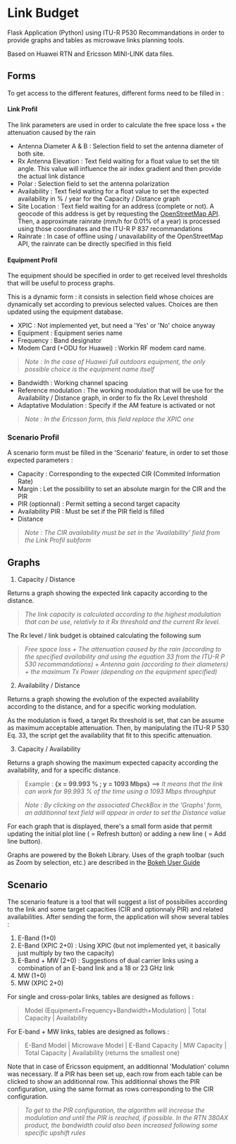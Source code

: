 # Link Budget

Flask Application (Python) using ITU-R P530 Recommandations in order to provide graphs and tables as microwave links planning tools.

Based on Huawei RTN and Ericsson MINI-LINK data files.

## Forms
To get access to the different features, different forms need to be filled in :
#### Link Profil
The link parameters are used in order to calculate the free space loss + the attenuation caused by the rain

- Antenna Diameter A & B : Selection field to set the antenna diameter of both site. 
- Rx Antenna Elevation : Text field waiting for a float value to set the tilt angle. This value will influence the air index gradient and then provide the actual link distance
- Polar : Selection field to set the antenna polarization
- Availability : Text field waiting for a float value to set the expected availability in % / year for the Capacity / Distance graph
- Site Location : Text field waiting for an address (complete or not). A  geocode of this address is get by requesting the [OpenStreetMap API](https://nominatim.openstreetmap.org). Then, a approximate rainrate (mm/h for 0.01% of a year) is processed using those coordinates and the ITU-R P 837 recommandations
- Rainrate : In case of offline using / unavailability of the OpenStreetMap API, the rainrate can be directly specified in this field

#### Equipment Profil
The equipment should be specified in order to get received level thresholds that will be useful to process graphs.

This is a dynamic form : it consists in selection field whose choices are dynamically set according to previous selected values. Choices are then updated using the equipment database.

- XPIC : Not implemented yet, but need a 'Yes' or 'No' choice anyway
- Equipment : Equipment series name
- Frequency : Band designator
- Modem Card (+ODU for Huawei) : Workin RF modem card name. 
> *Note : In the case of Huawei full outdoors equipment, the only possible choice is the equipment name itself*
- Bandwidth : Working channel spacing
- Reference modulation : The working modulation that will be use for the Availability / Distance graph, in order to fix the Rx Level threshold
- Adaptative Modulation : Specify if the AM feature is activated or not
> *Note : In the Ericsson form, this field replace the XPIC one*

### Scenario Profil
A scenario form must be filled in the 'Scenario' feature, in order to set those expected parameters :

- Capacity : Corresponding to the expected CIR (Commited Information Rate)
- Margin : Let the possibility to set an absolute margin for the CIR and the PIR
- PIR (optionnal) :  Permit setting a second target capacity
- Availability PIR : Must be set if the PIR field is filled 
- Distance

> *Note : The CIR availability must be set in the 'Availability' field from the Link Profil subform*

## Graphs

1. Capacity / Distance 

Returns a graph showing the expected link capacity according to the distance. 

>*The link capacity is calculated according to the highest modulation that can be use, relativly to it Rx threshold and the current Rx level.*

The Rx level / link budget is obtained calculating the following sum 
>*Free space loss + The attenuation caused by the rain (according to the specified availability and using the equation 33 from the ITU-R P 530 recommandations) + Antenna gain (according to their diameters) + the maximum Tx Power (depending on the equipment specified)*


2. Availability / Distance

Returns a graph showing the evolution of the expected availability according to the distance, and for a specific working modulation.

As the modulation is fixed, a target Rx threshold is set, that can be assume as maximum acceptable attenuation. Then, by manipulating the ITU-R P 530 Eq. 33, the script get the availability that fit to this specific attenuation.

3. Capacity / Availability

Returns a graph showing the maximum expected capacity according the availability, and for a specific distance.

> Example : **{x = 99.993 % ; y = 1093 Mbps}** ==> *It means that the link can work for 99.993 % of the time using a 1093 Mbps throughput*

> *Note : By clicking on the associated CheckBox in the 'Graphs' form, an additionnal text field will appear in order to set the Distance value*  

For each graph that is displayed, there's a small form aside that permit updating the initial plot line ( = Refresh button) or adding a new line ( = Add line button). 

Graphs are powered by the Bokeh Library. Uses of the graph toolbar (such as Zoom by selection, etc.) are described in the [Bokeh User Guide](https://bokeh.pydata.org/en/latest/docs/user_guide/tools.html#built-in-tools)

## Scenario

The scenario feature is a tool that will suggest a list of possibilies according to the link and some target capacities (CIR and optionnaly PIR) and related availabilities. After sending the form, the application will show several tables :

1. E-Band (1+0)
2. E-Band (XPIC 2+0) : Using XPIC (but not implemented yet, it basically just multiply by two the capacity)
3. E-Band + MW (2+0) : Suggestions of dual carrier links using a combination of an E-band link and a 18 or 23 GHz link
4. MW (1+0)
5. MW (XPIC 2+0)

For single and cross-polar links, tables are designed as follows :

> Model (Equipment+Frequency+Bandwidth+Modulation) | Total Capacity | Availability

For E-band + MW links, tables are designed as follows :

> E-Band Model | Microwave Model | E-Band Capacity | MW Capacity | Total Capacity | Availability (returns the smallest one)

Note that in case of Ericsson equipment, an additionnal 'Modulation' column was necessary.
If a PIR has been set up, each row from each table can be clicked to show an additionnal row. This additionnal shows the PIR configuration, using the same format as rows corresponding to the CIR configuration.

> *To get to the PIR configuration, the algorithm will increase the modulation and until the PIR is reached, if possible. In the RTN 380AX product, the bandwidth could also been increased following some specific upshift rules*








